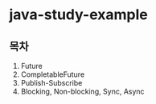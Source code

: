# java-study-example

## 목차

1. Future
2. CompletableFuture
3. Publish-Subscribe
4. Blocking, Non-blocking, Sync, Async